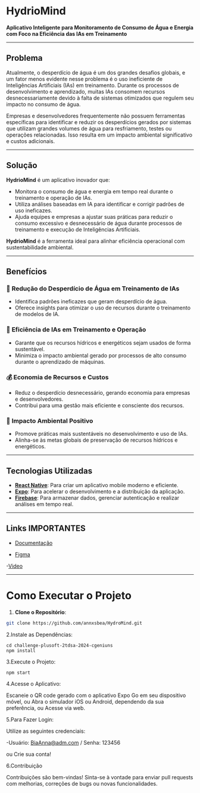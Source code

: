 # HydrioMind  

**Aplicativo Inteligente para Monitoramento de Consumo de Água e Energia com Foco na Eficiência das IAs em Treinamento**  

---

## Problema  
Atualmente, o desperdício de água é um dos grandes desafios globais, e um fator menos evidente nesse problema é o uso ineficiente de Inteligências Artificiais (IAs) em treinamento. Durante os processos de desenvolvimento e aprendizado, muitas IAs consomem recursos desnecessariamente devido à falta de sistemas otimizados que regulem seu impacto no consumo de água.  

Empresas e desenvolvedores frequentemente não possuem ferramentas específicas para identificar e reduzir os desperdícios gerados por sistemas que utilizam grandes volumes de água para resfriamento, testes ou operações relacionadas. Isso resulta em um impacto ambiental significativo e custos adicionais.  

---

## Solução  
**HydrioMind** é um aplicativo inovador que:  
- Monitora o consumo de água e energia em tempo real durante o treinamento e operação de IAs.  
- Utiliza análises baseadas em IA para identificar e corrigir padrões de uso ineficazes.  
- Ajuda equipes e empresas a ajustar suas práticas para reduzir o consumo excessivo e desnecessário de água durante processos de treinamento e execução de Inteligências Artificiais.  

**HydrioMind** é a ferramenta ideal para alinhar eficiência operacional com sustentabilidade ambiental.  

---

## Benefícios  

### 🌊 **Redução do Desperdício de Água em Treinamento de IAs**  
- Identifica padrões ineficazes que geram desperdício de água.  
- Oferece insights para otimizar o uso de recursos durante o treinamento de modelos de IA.  

### 🤖 **Eficiência de IAs em Treinamento e Operação**  
- Garante que os recursos hídricos e energéticos sejam usados de forma sustentável.  
- Minimiza o impacto ambiental gerado por processos de alto consumo durante o aprendizado de máquinas.  

### 💰 **Economia de Recursos e Custos**  
- Reduz o desperdício desnecessário, gerando economia para empresas e desenvolvedores.  
- Contribui para uma gestão mais eficiente e consciente dos recursos.  

### 🌱 **Impacto Ambiental Positivo**  
- Promove práticas mais sustentáveis no desenvolvimento e uso de IAs.  
- Alinha-se às metas globais de preservação de recursos hídricos e energéticos.  

---

## Tecnologias Utilizadas  

- **[React Native](https://reactnative.dev/)**: Para criar um aplicativo mobile moderno e eficiente.  
- **[Expo](https://expo.dev/)**: Para acelerar o desenvolvimento e a distribuição da aplicação.  
- **[Firebase](https://firebase.google.com/)**: Para armazenar dados, gerenciar autenticação e realizar análises em tempo real.  

---

## Links IMPORTANTES 

- [Documentação](https://www.canva.com/design/DAGXOszTgWc/MJm-vgIZ6vALIFAmjAvEkg/edit?utm_content=DAGXOszTgWc&utm_campaign=designshare&utm_medium=link2&utm_source=sharebutton)
  
- [Figma](https://www.figma.com/design/pRDMvnWEvPSXTBzhiFSuee/Hydro-Mind?node-id=0-1&t=ZjremckOY2yL5crc-1)

-[Video]()

-----------------------------------------------------------------------------------------------------
# Como Executar o Projeto

1. **Clone o Repositório**:

```bash
git clone https://github.com/annxsbea/HydroMind.git
```
2.Instale as Dependências:
```
cd challenge-plusoft-2tdsa-2024-cgeniuns
npm install
```
3.Execute o Projeto:
```
npm start
```
4.Acesse o Aplicativo:

Escaneie o QR code gerado com o aplicativo Expo Go em seu dispositivo móvel, ou
Abra o simulador iOS ou Android, dependendo da sua preferência, ou
Acesse via web.

5.Para Fazer Login:

Utilize as seguintes credenciais:

-Usuário: BiaAnna@adm.com / Senha: 123456


ou Crie sua conta!

6.Contribuição

Contribuições são bem-vindas! Sinta-se à vontade para enviar pull requests com melhorias, correções de bugs ou novas funcionalidades.